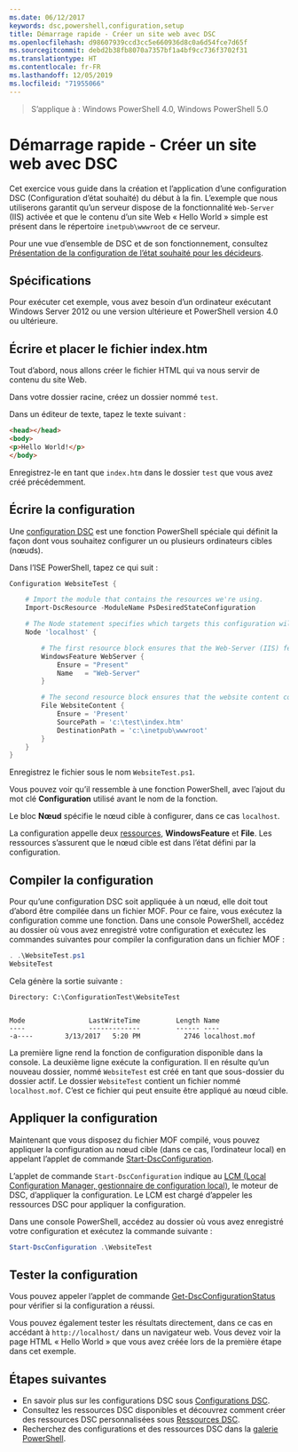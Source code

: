 ```yaml
---
ms.date: 06/12/2017
keywords: dsc,powershell,configuration,setup
title: Démarrage rapide - Créer un site web avec DSC
ms.openlocfilehash: d98607939ccd3cc5e660936d8c0a6d54fce7d65f
ms.sourcegitcommit: debd2b38fb8070a7357bf1a4bf9cc736f3702f31
ms.translationtype: HT
ms.contentlocale: fr-FR
ms.lasthandoff: 12/05/2019
ms.locfileid: "71955066"
---
```

> S’applique à : Windows PowerShell 4.0, Windows PowerShell 5.0

# <a name="quickstart---create-a-website-with-dsc"></a>Démarrage rapide - Créer un site web avec DSC

Cet exercice vous guide dans la création et l’application d’une configuration DSC (Configuration d’état souhaité) du début à la fin.
L’exemple que nous utiliserons garantit qu’un serveur dispose de la fonctionnalité `Web-Server` (IIS) activée et que le contenu d’un site Web « Hello World » simple est présent dans le répertoire `inetpub\wwwroot` de ce serveur.

Pour une vue d’ensemble de DSC et de son fonctionnement, consultez [Présentation de la configuration de l’état souhaité pour les décideurs](../overview/decisionMaker.md).

## <a name="requirements"></a>Spécifications

Pour exécuter cet exemple, vous avez besoin d’un ordinateur exécutant Windows Server 2012 ou une version ultérieure et PowerShell version 4.0 ou ultérieure.

## <a name="write-and-place-the-indexhtm-file"></a>Écrire et placer le fichier index.htm

Tout d’abord, nous allons créer le fichier HTML qui va nous servir de contenu du site Web.

Dans votre dossier racine, créez un dossier nommé `test`.

Dans un éditeur de texte, tapez le texte suivant :

```html
<head></head>
<body>
<p>Hello World!</p>
</body>
```

Enregistrez-le en tant que `index.htm` dans le dossier `test` que vous avez créé précédemment.

## <a name="write-the-configuration"></a>Écrire la configuration

Une [configuration DSC](../configurations/configurations.md) est une fonction PowerShell spéciale qui définit la façon dont vous souhaitez configurer un ou plusieurs ordinateurs cibles (nœuds).

Dans l’ISE PowerShell, tapez ce qui suit :

```powershell
Configuration WebsiteTest {

    # Import the module that contains the resources we're using.
    Import-DscResource -ModuleName PsDesiredStateConfiguration

    # The Node statement specifies which targets this configuration will be applied to.
    Node 'localhost' {

        # The first resource block ensures that the Web-Server (IIS) feature is enabled.
        WindowsFeature WebServer {
            Ensure = "Present"
            Name   = "Web-Server"
        }

        # The second resource block ensures that the website content copied to the website root folder.
        File WebsiteContent {
            Ensure = 'Present'
            SourcePath = 'c:\test\index.htm'
            DestinationPath = 'c:\inetpub\wwwroot'
        }
    }
}
```

Enregistrez le fichier sous le nom `WebsiteTest.ps1`.

Vous pouvez voir qu’il ressemble à une fonction PowerShell, avec l’ajout du mot clé **Configuration** utilisé avant le nom de la fonction.

Le bloc **Nœud** spécifie le nœud cible à configurer, dans ce cas `localhost`.

La configuration appelle deux [ressources](../resources/resources.md), **WindowsFeature** et **File**.
Les ressources s’assurent que le nœud cible est dans l’état défini par la configuration.

## <a name="compile-the-configuration"></a>Compiler la configuration

Pour qu’une configuration DSC soit appliquée à un nœud, elle doit tout d’abord être compilée dans un fichier MOF.
Pour ce faire, vous exécutez la configuration comme une fonction.
Dans une console PowerShell, accédez au dossier où vous avez enregistré votre configuration et exécutez les commandes suivantes pour compiler la configuration dans un fichier MOF :

```powershell
. .\WebsiteTest.ps1
WebsiteTest
```

Cela génère la sortie suivante :

```
Directory: C:\ConfigurationTest\WebsiteTest


Mode                LastWriteTime         Length Name
----                -------------         ------ ----
-a----        3/13/2017   5:20 PM           2746 localhost.mof
```

La première ligne rend la fonction de configuration disponible dans la console.
La deuxième ligne exécute la configuration.
Il en résulte qu’un nouveau dossier, nommé `WebsiteTest` est créé en tant que sous-dossier du dossier actif.
Le dossier `WebsiteTest` contient un fichier nommé `localhost.mof`.
C’est ce fichier qui peut ensuite être appliqué au nœud cible.

## <a name="apply-the-configuration"></a>Appliquer la configuration

Maintenant que vous disposez du fichier MOF compilé, vous pouvez appliquer la configuration au nœud cible (dans ce cas, l’ordinateur local) en appelant l’applet de commande [Start-DscConfiguration](/powershell/module/psdesiredstateconfiguration/start-dscconfiguration).

L’applet de commande `Start-DscConfiguration` indique au [LCM (Local Configuration Manager, gestionnaire de configuration local)](../managing-nodes/metaConfig.md), le moteur de DSC, d’appliquer la configuration.
Le LCM est chargé d’appeler les ressources DSC pour appliquer la configuration.

Dans une console PowerShell, accédez au dossier où vous avez enregistré votre configuration et exécutez la commande suivante :

```powershell
Start-DscConfiguration .\WebsiteTest
```

## <a name="test-the-configuration"></a>Tester la configuration

Vous pouvez appeler l’applet de commande [Get-DscConfigurationStatus](/powershell/module/psdesiredstateconfiguration/get-dscconfigurationstatus) pour vérifier si la configuration a réussi.

Vous pouvez également tester les résultats directement, dans ce cas en accédant à `http://localhost/` dans un navigateur web.
Vous devez voir la page HTML « Hello World » que vous avez créée lors de la première étape dans cet exemple.

## <a name="next-steps"></a>Étapes suivantes

- En savoir plus sur les configurations DSC sous [Configurations DSC](../configurations/configurations.md).
- Consultez les ressources DSC disponibles et découvrez comment créer des ressources DSC personnalisées sous [Ressources DSC](../resources/resources.md).
- Recherchez des configurations et des ressources DSC dans la [galerie PowerShell](https://www.powershellgallery.com/).
